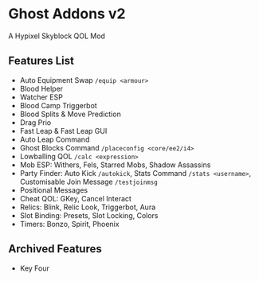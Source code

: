 # Ghost Addons v2 

A Hypixel Skyblock QOL Mod

## Features List
- Auto Equipment Swap `/equip <armour>`
- Blood Helper
- Watcher ESP
- Blood Camp Triggerbot
- Blood Splits & Move Prediction
- Drag Prio
- Fast Leap & Fast Leap GUI
- Auto Leap Command
- Ghost Blocks Command `/placeconfig <core/ee2/i4>`
- Lowballing QOL `/calc <expression>`
- Mob ESP: Withers, Fels, Starred Mobs, Shadow Assassins
- Party Finder: Auto Kick `/autokick`, Stats Command `/stats <username>`, Customisable Join Message `/testjoinmsg`
- Positional Messages
- Cheat QOL: GKey, Cancel Interact
- Relics: Blink, Relic Look, Triggerbot, Aura
- Slot Binding: Presets, Slot Locking, Colors
- Timers: Bonzo, Spirit, Phoenix

## Archived Features
- Key Four

